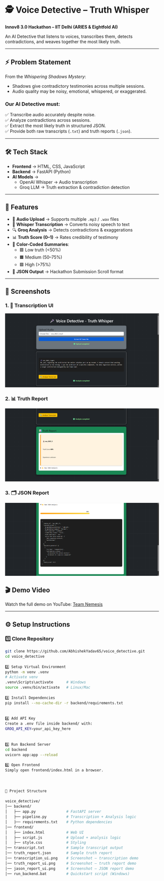 # 🕵️ Voice Detective – Truth Whisper  
**Innov8 3.0 Hackathon – IIT Delhi (ARIES & Eightfold AI)**  

An AI Detective that listens to voices, transcribes them, detects contradictions, and weaves together the most likely truth.

---

## ⚡ Problem Statement  
From the *Whispering Shadows Mystery*:  
- Shadows give contradictory testimonies across multiple sessions.  
- Audio quality may be noisy, emotional, whispered, or exaggerated.  

### Our AI Detective must:  
✅ Transcribe audio accurately despite noise.  
✅ Analyze contradictions across sessions.  
✅ Extract the most likely truth in structured JSON.  
✅ Provide both raw transcripts (`.txt`) and truth reports (`.json`).  

---

## 🛠️ Tech Stack  
- **Frontend** → HTML, CSS, JavaScript  
- **Backend** → FastAPI (Python)  
- **AI Models** →  
  - OpenAI Whisper → Audio transcription  
  - Groq LLM → Truth extraction & contradiction detection  

---

## 🚀 Features  
- 🎤 **Audio Upload** → Supports multiple `.mp3` / `.wav` files  
- 📝 **Whisper Transcription** → Converts noisy speech to text  
- 🔍 **Groq Analysis** → Detects contradictions & exaggerations  
- 📊 **Truth Score (0–1)** → Rates credibility of testimony  
- 🎨 **Color-Coded Summaries**:  
  - 🟥 Low truth (<50%)  
  - 🟧 Medium (50–75%)  
  - 🟩 High (>75%)  
- 📂 **JSON Output** → Hackathon Submission Scroll format  

---







## 📸 Screenshots

### 1. 🎤 Transcription UI
![Transcription UI](transcription_ui.png)

### 2. 📊 Truth Report
![Truth Report](truth_report_ui.png)

### 3. 🗂️ JSON Report
![JSON Report](jason_report_ui.png)



## 🎬 Demo Video
Watch the full demo on YouTube: [Team Nemesis](https://youtu.be/NcU2PXkBk-U)


---

## ⚙️ Setup Instructions  

### 1️⃣ Clone Repository  
```bash
git clone https://github.com/AbhishekYadav65/voice_detective.git
cd voice_detective

2️⃣ Setup Virtual Environment
python -m venv .venv
# Activate venv
.venv\Scripts\activate      # Windows  
source .venv/bin/activate   # Linux/Mac

3️⃣ Install Dependencies
pip install --no-cache-dir -r backend/requirements.txt


4️⃣ Add API Key
Create a .env file inside backend/ with:
GROQ_API_KEY=your_api_key_here


5️⃣ Run Backend Server
cd backend
uvicorn app:app --reload

6️⃣ Open Frontend
Simply open frontend/index.html in a browser.



📂 Project Structure

voice_detective/
│── backend/
│   ├── app.py              # FastAPI server
│   ├── pipeline.py         # Transcription + Analysis logic
│   ├── requirements.txt    # Python dependencies
│── frontend/
│   ├── index.html          # Web UI
│   ├── script.js           # Upload + analysis logic
│   ├── style.css           # Styling
│── transcript.txt          # Sample transcript output
│── truth_report.json       # Sample truth report
│── transcription_ui.png    # Screenshot – transcription demo
│── truth_report_ui.png     # Screenshot – truth report demo
│── jason_report_ui.png     # Screenshot – JSON report demo
│── run_backend.bat         # Quickstart script (Windows)






